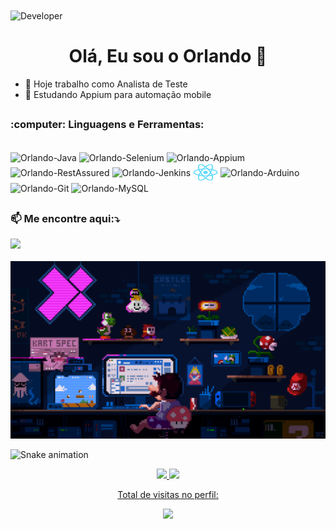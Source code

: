 <img src="https://thumbs.gfycat.com/HarmoniousUnknownAfghanhound-max-1mb.gif" width="1080px" height="250" align="center" alt="Developer">
                                    
<h1 align="center">Olá, Eu sou o Orlando 👋</h1>

- 🔭 Hoje trabalho como Analista de Teste
- 🌱 Estudando Appium para automação mobile

##
</p>
<h3 align="left">:computer: Linguagens e Ferramentas:</h3>
<p align="left">
<div style="display: inline_block"><br>
  <img align="center" alt="Orlando-Java" height="30" width="40" src="https://cdn.jsdelivr.net/gh/devicons/devicon/icons/java/java-original.svg">
  <img align="center" alt="Orlando-Selenium" height="30" width="40" src="https://raw.githubusercontent.com/detain/svg-logos/780f25886640cef088af994181646db2f6b1a3f8/svg/selenium-logo.svg">
  <img align="center" alt="Orlando-Appium" height="30" width="40" src="https://cdn.worldvectorlogo.com/logos/appium.svg">
  <img align="center" alt="Orlando-RestAssured" height="30" width="40" src="https://www.entrofi.net/wp-content/uploads/2020/01/rest-assured-logo.png">
  <img align="center" alt="Orlando-Jenkins" height="30" width="40" src="https://cdn.jsdelivr.net/gh/devicons/devicon/icons/jenkins/jenkins-original.svg">
  <img align="center" alt="Orlando-React" height="30" width="40" src="https://raw.githubusercontent.com/devicons/devicon/master/icons/react/react-original.svg">
  <img align="center" alt="Orlando-Arduino" height="30" width="40" src="https://camo.githubusercontent.com/b3a1cdd20d0f308634ddd4598cdaa729c2d77047f51e66fa7206b9b4bac94c23/68747470733a2f2f63646e2e776f726c64766563746f726c6f676f2e636f6d2f6c6f676f732f61726475696e6f2d312e737667">
  <img align="center" alt="Orlando-Git" height="30" width="40" src="https://cdn.jsdelivr.net/gh/devicons/devicon/icons/git/git-original.svg">
  <img align="center" alt="Orlando-MySQL" height="30" width="40" src="https://cdn.jsdelivr.net/gh/devicons/devicon/icons/mysql/mysql-original.svg">
</div>

##
  <h3 align="left">📫 Me encontre aqui:⤵</h3>
<div> 
  <a href="https://www.linkedin.com/in/orlando07junior/" target="_blank"><img src="https://img.shields.io/badge/-LinkedIn-%230077B5?style=for-the-badge&logo=linkedin&logoColor=white" target="_blank"></a> 
</div>

<br/>

<img src="https://github.com/orlando-dev/orlando-dev/blob/main/img/mario.gif"/>

![Snake animation](https://github.com/orlando-dev/orlando-dev/blob/output/github-contribution-grid-snake.svg)

<div align="center">
  <a href="https://github.com/orlando-dev">
  <img height="180em" src="https://github-readme-stats.vercel.app/api?username=orlando-dev&show_icons=true&theme=midnight-purple&include_all_commits=true&count_private=true"/>
  <img height="180em" src="https://github-readme-stats.vercel.app/api/top-langs/?username=orlando-dev&layout=compact&langs_count=7&theme=midnight-purple"/>
</div>
 
<div align="center">
  <p>Total de visitas no perfil:</p>
  <p>
    <img src="https://profile-counter.glitch.me/orlando-dev/count.svg"/>
  </p>
</div>
